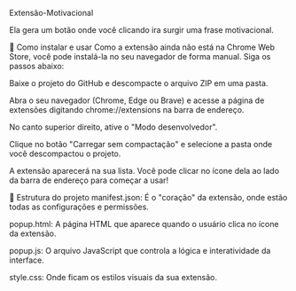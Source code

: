 

Extensão-Motivacional



Ela gera um botão onde você clicando ira surgir uma frase motivacional.

🚀 Como instalar e usar
Como a extensão ainda não está na Chrome Web Store, você pode instalá-la no seu navegador de forma manual. Siga os passos abaixo:

Baixe o projeto do GitHub e descompacte o arquivo ZIP em uma pasta.

Abra o seu navegador (Chrome, Edge ou Brave) e acesse a página de extensões digitando chrome://extensions na barra de endereço.

No canto superior direito, ative o "Modo desenvolvedor".

Clique no botão "Carregar sem compactação" e selecione a pasta onde você descompactou o projeto.

A extensão aparecerá na sua lista. Você pode clicar no ícone dela ao lado da barra de endereço para começar a usar!

📂 Estrutura do projeto
manifest.json: É o "coração" da extensão, onde estão todas as configurações e permissões.

popup.html: A página HTML que aparece quando o usuário clica no ícone da extensão.

popup.js: O arquivo JavaScript que controla a lógica e interatividade da interface.

style.css: Onde ficam os estilos visuais da sua extensão.
